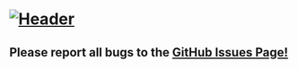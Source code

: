 # [![Header](https://i.imgur.com/b5RhDjo.png)](https://plextora.github.io/plex-weather)

## Please report all bugs to the [GitHub Issues Page!](https://github.com/Plextora/plex-weather/issues)